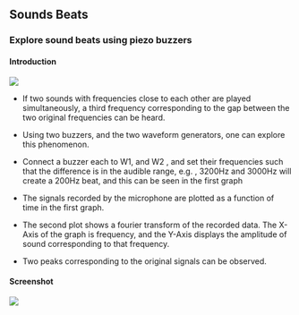 Sounds Beats
---

### Explore sound beats using piezo buzzers

#### Introduction

![](https://fossasia.github.io/pslab-experiments/images/schematics/soundBeats.svg)

* If two sounds with frequencies close to each other are played simultaneously, a third frequency corresponding to the gap between the two original frequencies can be heard.

* Using two buzzers, and the two waveform generators, one can explore this phenomenon.

* Connect a buzzer each to W1, and W2 , and set their frequencies such that the difference is in the audible range, e.g. , 3200Hz and 3000Hz will create a 200Hz beat, and this can be seen in the first graph

* The signals recorded by the microphone are plotted as a function of time in the first graph.

* The second plot shows a fourier transform of the recorded data. The X-Axis of the graph is frequency, and the Y-Axis displays the amplitude of sound corresponding to that frequency.

* Two peaks corresponding to the original signals can be observed.

#### Screenshot
	
![](https://fossasia.github.io/pslab-experiments/images/screenshots/soundBeats.png)


